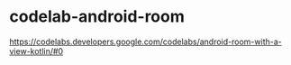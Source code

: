# codelab-android-room
https://codelabs.developers.google.com/codelabs/android-room-with-a-view-kotlin/#0
